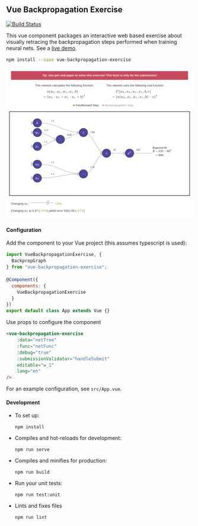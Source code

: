 ## Vue Backpropagation Exercise

[![Build Status](https://travis-ci.com/into-ai/vue-backpropagation-exercise.svg?branch=master)](https://travis-ci.com/into-ai/vue-backpropagation-exercise)

This vue component packages an interactive web based exercise about visually retracing the backpropagation steps performed when training neural nets. See a [live demo](https://into-ai.github.io/vue-backpropagation-exercise).

```bash
npm install --save vue-backpropagation-exercise
```

![Screenshot](screenshot.png)

#### Configuration

Add the component to your Vue project (this assumes typescript is used):
```javascript
import VueBackpropagationExercise, {
  BackpropGraph
} from "vue-backpropagation-exercise";

@Component({
  components: {
    VueBackpropagationExercise
  }
})
export default class App extends Vue {}
```

Use props to configure the component
```html
<vue-backpropagation-exercise
    :data="netTree"
    :func="netFunc"
    :debug="true"
    :submissionValidator="handleSubmit"
    editable="w_1"
    lang="en"
/>
```

For an example configuration, see `src/App.vue`.

#### Development
- To set up:
    ```
    npm install
    ```

- Compiles and hot-reloads for development:
    ```
    npm run serve
    ```

- Compiles and minifies for production:
    ```
    npm run build
    ```

- Run your unit tests:
    ```
    npm run test:unit
    ```

- Lints and fixes files
    ```
    npm run lint
    ```